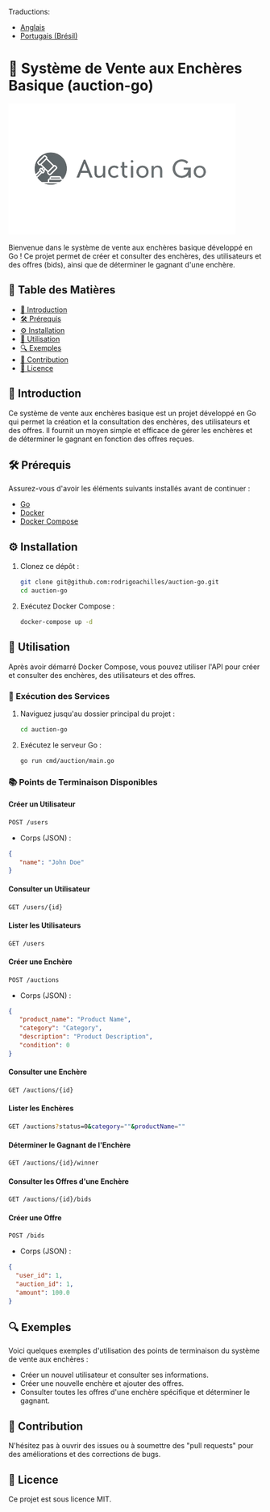 Traductions:

* [Anglais](README.md)
* [Portugais (Brésil)](README_pt_br.md)

# 🔨 Système de Vente aux Enchères Basique (auction-go)

![Project Logo](assets/auction-logo.png)

Bienvenue dans le système de vente aux enchères basique développé en Go ! Ce projet permet de créer et consulter des enchères, des utilisateurs et des offres (bids), ainsi que de déterminer le gagnant d'une enchère.

## 📑&nbsp;Table des Matières

- [📖 Introduction](#introduction)
- [🛠 Prérequis](#prérequis)
- [⚙️ Installation](#installation)
- [🚀 Utilisation](#utilisation)
- [🔍 Exemples](#exemples)
- [🤝 Contribution](#contribution)
- [📜 Licence](#licence)

## 📖&nbsp;Introduction

Ce système de vente aux enchères basique est un projet développé en Go qui permet la création et la consultation des enchères, des utilisateurs et des offres. Il fournit un moyen simple et efficace de gérer les enchères et de déterminer le gagnant en fonction des offres reçues.

## 🛠&nbsp;Prérequis

Assurez-vous d'avoir les éléments suivants installés avant de continuer :

- [Go](https://golang.org/doc/install)
- [Docker](https://www.docker.com/get-started)
- [Docker Compose](https://docs.docker.com/compose/install/)

## ⚙️&nbsp;Installation

1. Clonez ce dépôt :

    ```sh
    git clone git@github.com:rodrigoachilles/auction-go.git
    cd auction-go
    ```

2. Exécutez Docker Compose :

    ```sh
    docker-compose up -d
    ```

## 🚀&nbsp;Utilisation

Après avoir démarré Docker Compose, vous pouvez utiliser l'API pour créer et consulter des enchères, des utilisateurs et des offres.

### 🔧&nbsp;Exécution des Services

1. Naviguez jusqu'au dossier principal du projet :

    ```sh
    cd auction-go
    ```

2. Exécutez le serveur Go :

    ```sh
    go run cmd/auction/main.go
    ```

### 📚&nbsp;Points de Terminaison Disponibles

#### Créer un Utilisateur

```sh
POST /users
```

- Corps (JSON) :

```json
{
   "name": "John Doe"
}
```

#### Consulter un Utilisateur

```sh
GET /users/{id}
```

#### Lister les Utilisateurs

```sh
GET /users
```

#### Créer une Enchère

```sh
POST /auctions
```

- Corps (JSON) :

```json
{
   "product_name": "Product Name",
   "category": "Category",
   "description": "Product Description",
   "condition": 0
}
```

#### Consulter une Enchère

```sh
GET /auctions/{id}
```

#### Lister les Enchères

```sh
GET /auctions?status=0&category=""&productName=""
```

#### Déterminer le Gagnant de l'Enchère

```sh
GET /auctions/{id}/winner
```

#### Consulter les Offres d'une Enchère

```sh
GET /auctions/{id}/bids
```

#### Créer une Offre

```sh
POST /bids
```

- Corps (JSON) :

```json
{
  "user_id": 1,
  "auction_id": 1,
  "amount": 100.0
}
```

## 🔍&nbsp;Exemples

Voici quelques exemples d'utilisation des points de terminaison du système de vente aux enchères :

- Créer un nouvel utilisateur et consulter ses informations.
- Créer une nouvelle enchère et ajouter des offres.
- Consulter toutes les offres d'une enchère spécifique et déterminer le gagnant.

## 🤝&nbsp;Contribution

N'hésitez pas à ouvrir des issues ou à soumettre des "pull requests" pour des améliorations et des corrections de bugs.

## 📜&nbsp;Licence

Ce projet est sous licence MIT.
